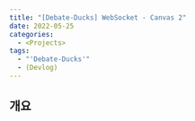```yaml
---
title: "[Debate-Ducks] WebSocket - Canvas 2"
date: 2022-05-25
categories:
  - <Projects>
tags:
  - "'Debate-Ducks'"
  - (Devlog)
---
```


## 개요
